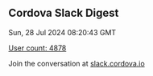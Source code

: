 ## Cordova Slack Digest
Sun, 28 Jul 2024 08:20:43 GMT

[User count: 4878](https://cordova.slack.com/)


Join the conversation at [slack.cordova.io](http://slack.cordova.io/)
